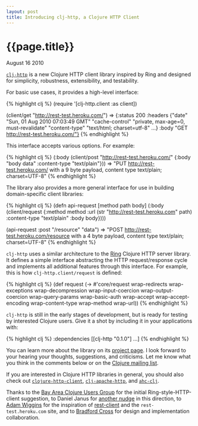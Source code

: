 ```yaml
---
layout: post
title: Introducing clj-http, a Clojure HTTP Client
---
```


# {{page.title}}

<span class="meta">August 16 2010</span>

[`clj-http`](http://github.com/clj-sys/clj-http) is a new Clojure HTTP client library inspired by Ring and designed for simplicity, robustness, extensibility, and testability.

For basic use cases, it provides a high-level interface:

{% highlight clj %}
(require '[clj-http.client :as client])

(client/get "http://rest-test.heroku.com/")
=> {:status 200
    :headers {"date" "Sun, 01 Aug 2010 07:03:49 GMT"
              "cache-control" "private, max-age=0, must-revalidate"
              "content-type" "text/html; charset=utf-8"
              ...}
    :body "GET http://rest-test.heroku.com/"}
{% endhighlight %}

This interface accepts various options. For example:

{% highlight clj %}
(:body (client/post "http://rest-test.heroku.com/"
         {:body "body data" :content-type "text/plain"}))
=> "PUT http://rest-test.heroku.com/ with a 9 byte payload,
    content type text/plain; charset=UTF-8"
{% endhighlight %}

The library also provides a more general interface for use in building domain-specific client libraries:

{% highlight clj %}
(defn api-request [method path body]
  (:body
    (client/request
      {:method method
       :url (str "http://rest-test.heroku.com" path)
       :content-type "text/plain"
       :body body})))

(api-request :post "/resource" "data")
=> "POST http://rest-test.heroku.com/resource with a 4 byte payload,
    content type text/plain; charset=UTF-8"
{% endhighlight %}

`clj-http` uses a similar architecture to the [Ring](http://github.com/mmcgrana/ring) Clojure HTTP server library. It defines a simple interface abstracting the HTTP request/response cycle and implements all additional features through this interface. For example, this is how `clj-http.client/request` is defined:

{% highlight clj %}
(def request
  (-> #'core/request
    wrap-redirects
    wrap-exceptions
    wrap-decompression
    wrap-input-coercion
    wrap-output-coercion
    wrap-query-params
    wrap-basic-auth
    wrap-accept
    wrap-accept-encoding
    wrap-content-type
    wrap-method
    wrap-url))
{% endhighlight %}

`clj-http` is still in the early stages of development, but is ready for testing by interested Clojure users. Give it a shot by including it in your applications with:

{% highlight clj %}
:dependencies
  [[clj-http "0.1.0"] ...]
{% endhighlight %}

You can learn more about the library on its [project page](http://github.com/clj-sys/clj-http). I look forward to your hearing your thoughts, suggestions, and criticisms. Let me know what you think in the comments below or on the [Clojure mailing list](http://groups.google.com/group/clojure).

If you are interested in Clojure HTTP libraries in general, you should also check out [`clojure-http-client`](http://github.com/technomancy/clojure-http-client), [`clj-apache-http`](http://github.com/rnewman/clj-apache-http), and [`ahc-clj`](http://github.com/neotyk/ahc-clj).

Thanks to the [Bay Area Clojure Users Group](http://www.meetup.com/The-Bay-Area-Clojure-User-Group/) for the initial Ring-style-HTTP-client suggestion, to Daniel Janus for [another nudge](http://groups.google.com/group/ring-clojure/browse_thread/thread/c86557f0cd0b7a02) in this direction, to [Adam Wiggins](http://adam.heroku.com/) for the inspiration of [rest-client](http://rdoc.info/projects/archiloque/rest-client) and the `rest-test.heroku.com` site, and to [Bradford Cross](http://measuringmeasures.com/) for design and implementation collaboration. 
